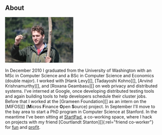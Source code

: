 ## About

![The perfect skipping rock](images/profile.jpg "Profile")

In December 2010 I graduated from the University of Washington with an MSc in Computer Science and a BSc in Computer Science and Economics (double major). I worked with [Hank Levy][], [Tadayoshi Kohno][], [Arvind Krishnamurthy][], and [Roxana Geambasu][] on web privacy and distributed systems. I've interned at Google, once developing distributed testing tools and again building tools to help developers schedule their cluster jobs. Before that I worked at the [Grameen Foundation][] as an intern on the [MIFOS][] (<b>M</b>icros <b>F</b>inance <b>O</b>pen <b>S</b>ource) project. In September I'll move to the bay area to start a PhD program in Computer Science at Stanford. In the meantime I've been sitting at [StartPad](http://www.startpad.org), a co-working space, where I hack on projects with my friend [Courtlandt Stanton][]{:rel="friend co-worker"} for [fun](http://github.com/alevy) and [profit](http://www.groundflooranalytics.com).
